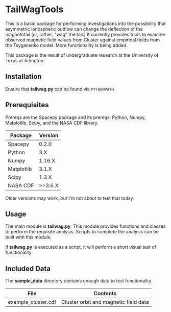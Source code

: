 # TailWagTools

This is a basic package for performing investigations into the possibility that
asymmetric ionospheric outflow can change the deflection of the magnetotail
(or, rather, "wag" the tail.)  It currently provides tools to examine
observed magnetic field values from Cluster against empirical fields from
the Tsyganenko model.  More functionality is being added.

This package is the result of undergraduate research at the University of Texas
at Arlington.

## Installation
Ensure that **tailwag.py** can be found via `PYTHONPATH`.

## Prerequisites
Prereqs are the Spacepy package and its prereqs:
Python, Numpy, Matplotlib, Scipy, and the NASA CDF library.

|Package | Version |
|--------|---------|
|Spacepy | 0.2.0|
|Python | 3.X  |
|Numpy  | 1.16.X |
|Matplotlib | 3.1.X |
|Scipy | 1.3.X |
|NASA CDF | >=3.6.X |

Older versions may work, but I'm not about to test that today.

## Usage
The main module is **tailwag.py**.  This module provides functions and classes
to perform the requisite analysis.  Scripts to complete the analysis can be
built with this module.

If **tailwag.py** is executed as a script, it will perform a short visual
test of functionality.

## Included Data
The **sample_data** directory contains enough data to test functionality.

|File  | Contents|
|------|--------|
|example_cluster.cdf | Cluster orbit and magnetic field data |
